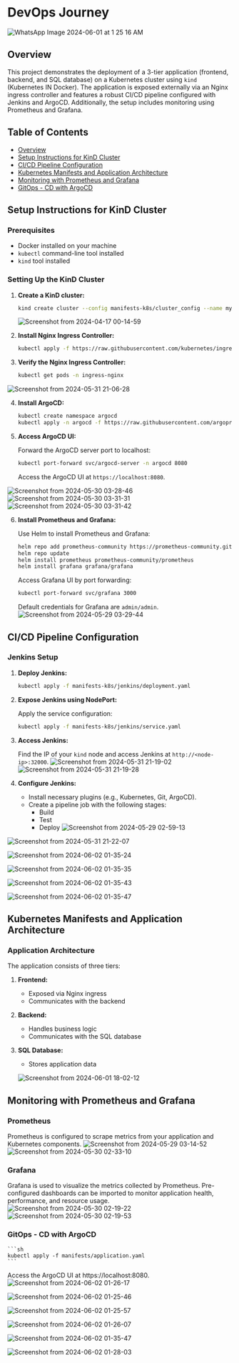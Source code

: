 # DevOps Journey

![WhatsApp Image 2024-06-01 at 1 25 16 AM](https://github.com/KarimElAraby/DevOps-Journey/assets/137705973/978a1c14-cfaa-49b4-97e9-22ae0385b754)


## Overview

This project demonstrates the deployment of a 3-tier application (frontend, backend, and SQL database) on a Kubernetes cluster using `kind` (Kubernetes IN Docker). The application is exposed externally via an Nginx ingress controller and features a robust CI/CD pipeline configured with Jenkins and ArgoCD. Additionally, the setup includes monitoring using Prometheus and Grafana.

## Table of Contents

- [Overview](#overview)
- [Setup Instructions for KinD Cluster](#setup-instructions-for-kind-cluster)
- [CI/CD Pipeline Configuration](#cicd-pipeline-configuration)
- [Kubernetes Manifests and Application Architecture](#kubernetes-manifests-and-application-architecture)
- [Monitoring with Prometheus and Grafana](#monitoring-with-prometheus-and-grafana)
- [GitOps - CD with ArgoCD](#gitops---cd-with-argocd)

## Setup Instructions for KinD Cluster

### Prerequisites

- Docker installed on your machine
- `kubectl` command-line tool installed
- `kind` tool installed

### Setting Up the KinD Cluster

1. **Create a KinD cluster:**

    ```sh
    kind create cluster --config manifests-k8s/cluster_config --name my-cluster
    ```

   ![Screenshot from 2024-04-17 00-14-59](https://github.com/KarimElAraby/DevOps-Journey/assets/137705973/4b8742d4-1eb6-407d-a4f3-30ce6fc00693)


2. **Install Nginx Ingress Controller:**

    ```sh
    kubectl apply -f https://raw.githubusercontent.com/kubernetes/ingress-nginx/main/deploy/static/provider/kind/deploy.yaml
    ```

3. **Verify the Nginx Ingress Controller:**

    ```sh
    kubectl get pods -n ingress-nginx
    ```
![Screenshot from 2024-05-31 21-06-28](https://github.com/KarimElAraby/DevOps-Journey/assets/137705973/6e4d2517-d0c6-4ce3-bb87-b7dfb064899f)

4. **Install ArgoCD:**

    ```sh
    kubectl create namespace argocd
    kubectl apply -n argocd -f https://raw.githubusercontent.com/argoproj/argo-cd/stable/manifests/install.yaml
    ```

5. **Access ArgoCD UI:**

    Forward the ArgoCD server port to localhost:

    ```sh
    kubectl port-forward svc/argocd-server -n argocd 8080
    ```

    Access the ArgoCD UI at `https://localhost:8080`.

![Screenshot from 2024-05-30 03-28-46](https://github.com/KarimElAraby/DevOps-Journey/assets/137705973/f07e7452-fdee-4423-8c5a-81e7e9933905)
![Screenshot from 2024-05-30 03-31-31](https://github.com/KarimElAraby/DevOps-Journey/assets/137705973/671d65ee-5f95-4bc3-b7a3-cf43e1372a32)
![Screenshot from 2024-05-30 03-31-42](https://github.com/KarimElAraby/DevOps-Journey/assets/137705973/41332b1b-cf1e-40ce-a588-fae010d4ce53)

6. **Install Prometheus and Grafana:**

    Use Helm to install Prometheus and Grafana:

    ```sh
    helm repo add prometheus-community https://prometheus-community.github.io/helm-charts
    helm repo update
    helm install prometheus prometheus-community/prometheus
    helm install grafana grafana/grafana
    ```

    Access Grafana UI by port forwarding:

    ```sh
    kubectl port-forward svc/grafana 3000
    ```

    Default credentials for Grafana are `admin/admin`.
![Screenshot from 2024-05-29 03-29-44](https://github.com/KarimElAraby/DevOps-Journey/assets/137705973/3c70a778-c733-4b5c-8093-15e4296bbc79)

## CI/CD Pipeline Configuration

### Jenkins Setup

1. **Deploy Jenkins:**

    ```sh
    kubectl apply -f manifests-k8s/jenkins/deployment.yaml
    ```

2. **Expose Jenkins using NodePort:**

    Apply the service configuration:

    ```sh
    kubectl apply -f manifests-k8s/jenkins/service.yaml
    ```

3. **Access Jenkins:**

    Find the IP of your `kind` node and access Jenkins at `http://<node-ip>:32000`.
![Screenshot from 2024-05-31 21-19-02](https://github.com/KarimElAraby/DevOps-Journey/assets/137705973/a24c6980-f4eb-4b56-aab8-249d234a2630)
![Screenshot from 2024-05-31 21-19-28](https://github.com/KarimElAraby/DevOps-Journey/assets/137705973/6a2453a7-291c-4f1f-aaf7-c45df907926d)

4. **Configure Jenkins:**

    - Install necessary plugins (e.g., Kubernetes, Git, ArgoCD).
    - Create a pipeline job with the following stages:
      - Build
      - Test
      - Deploy
![Screenshot from 2024-05-29 02-59-13](https://github.com/KarimElAraby/DevOps-Journey/assets/137705973/e17dd448-fb1b-49a1-9c3c-535b3ca69bf0)

![Screenshot from 2024-05-31 21-22-07](https://github.com/KarimElAraby/DevOps-Journey/assets/137705973/5fc091dd-bf1f-45ef-81bd-05714cb6c66b)

![Screenshot from 2024-06-02 01-35-24](https://github.com/KarimElAraby/DevOps-Journey/assets/137705973/cfc0cabb-af8f-49bb-a285-8eecde4e3585)

![Screenshot from 2024-06-02 01-35-35](https://github.com/KarimElAraby/DevOps-Journey/assets/137705973/c807c986-2eb9-4d2c-b138-2d7fafb9e689)

![Screenshot from 2024-06-02 01-35-43](https://github.com/KarimElAraby/DevOps-Journey/assets/137705973/4eecbe4c-08b1-461b-873e-a3d46032607a)

![Screenshot from 2024-06-02 01-35-47](https://github.com/KarimElAraby/DevOps-Journey/assets/137705973/4e51473d-c8f6-4ffa-8da5-e9db1de8668b)


## Kubernetes Manifests and Application Architecture

### Application Architecture

The application consists of three tiers:

1. **Frontend:**
   - Exposed via Nginx ingress
   - Communicates with the backend

2. **Backend:**
   - Handles business logic
   - Communicates with the SQL database

3. **SQL Database:**
   - Stores application data

   ![Screenshot from 2024-06-01 18-02-12](https://github.com/KarimElAraby/DevOps-Journey/assets/137705973/5e825e40-ad34-4f96-8177-b343806cf7cd)

## Monitoring with Prometheus and Grafana

### Prometheus

Prometheus is configured to scrape metrics from your application and Kubernetes components.
![Screenshot from 2024-05-29 03-14-52](https://github.com/KarimElAraby/DevOps-Journey/assets/137705973/ae4c6a36-160e-474b-95fb-84a6c2f227e3)
![Screenshot from 2024-05-30 02-33-10](https://github.com/KarimElAraby/DevOps-Journey/assets/137705973/41c7333b-8170-4766-af17-727d01443a40)

### Grafana

Grafana is used to visualize the metrics collected by Prometheus. Pre-configured dashboards can be imported to monitor application health, performance, and resource usage.
![Screenshot from 2024-05-30 02-19-22](https://github.com/KarimElAraby/DevOps-Journey/assets/137705973/26e5ff42-a58b-42c2-ab74-b204a0f08fe9)
![Screenshot from 2024-05-30 02-19-53](https://github.com/KarimElAraby/DevOps-Journey/assets/137705973/90aaf39a-9bd1-4ba8-b0ab-91fe6ba3e12b)

### GitOps - CD with ArgoCD


    ```sh
    kubectl apply -f manifests/application.yaml
    ```

Access the ArgoCD UI at https://localhost:8080.
![Screenshot from 2024-06-02 01-26-17](https://github.com/KarimElAraby/DevOps-Journey/assets/137705973/b3ac0180-3f64-42c2-9a2f-97661fa42e33)

![Screenshot from 2024-06-02 01-25-46](https://github.com/KarimElAraby/DevOps-Journey/assets/137705973/8f1ec23d-c1aa-4f20-96e5-85c6e9975cfe)

![Screenshot from 2024-06-02 01-25-57](https://github.com/KarimElAraby/DevOps-Journey/assets/137705973/436d3a52-006a-4e92-8a90-a851b4c0893a)

![Screenshot from 2024-06-02 01-26-07](https://github.com/KarimElAraby/DevOps-Journey/assets/137705973/ca9240cc-c62e-4a2b-afab-948aa35c4bcf)

![Screenshot from 2024-06-02 01-35-47](https://github.com/KarimElAraby/DevOps-Journey/assets/137705973/560baa1d-a1f0-4051-bbc5-a35973d832c4)

![Screenshot from 2024-06-02 01-28-03](https://github.com/KarimElAraby/DevOps-Journey/assets/137705973/b6aa2057-86f2-4c00-83f4-729996b6b15c)


